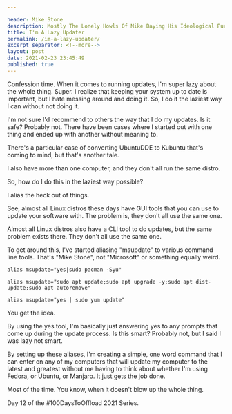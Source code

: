 ```yaml
---

header: Mike Stone
description: Mostly The Lonely Howls Of Mike Baying His Ideological Purity At The Moon
title: I'm A Lazy Updater
permalink: /im-a-lazy-updater/
excerpt_separator: <!--more-->
layout: post
date: 2021-02-23 23:45:49
published: true
---
```


Confession time. When it comes to running updates, I'm super lazy about the whole thing. Super. I realize that keeping your system up to date is important, but I hate messing around and doing it. So, I do it the laziest way I can without not doing it.

<!--more-->

I'm not sure I'd recommend to others the way that I do my updates. Is it safe? Probably not. There have been cases where I started out with one thing and ended up with another without meaning to.

There's a particular case of converting UbuntuDDE to Kubuntu that's coming to mind, but that's another tale.

I also have more than one computer, and they don't all run the same distro.

So, how do I do this in the laziest way possible?

I alias the heck out of things.

See, almost all Linux distros these days have GUI tools that you can use to update your software with. The problem is, they don't all use the same one.

Almost all Linux distros also have a CLI tool to do updates, but the same problem exists there. They don't all use the same one.

To get around this, I've started aliasing "msupdate" to various command line tools. That's "Mike Stone", not "Microsoft" or something equally weird.

```
alias msupdate="yes|sudo pacman -Syu"
```

```
alias msupdate="sudo apt update;sudo apt upgrade -y;sudo apt dist-update;sudo apt autoremove"
```

```
alias msupdate="yes | sudo yum update"
```
You get the idea.

By using the yes tool, I'm basically just answering yes to any prompts that come up during the update process. Is this smart? Probably not, but I said I was lazy not smart.

By setting up these aliases, I'm creating a simple, one word command that I can enter on any of my computers that will update my computer to the latest and greatest without me having to think about whether I'm using Fedora, or Ubuntu, or Manjaro. It just gets the job done.

Most of the time. You know, when it doesn't blow up the whole thing.

Day 12 of the #100DaysToOffload 2021 Series.
